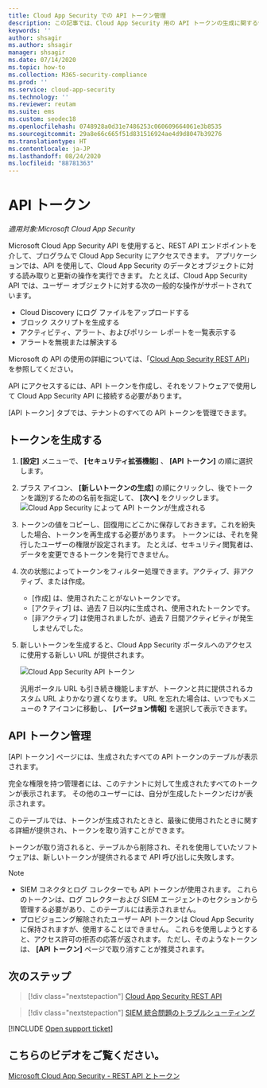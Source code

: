 ```yaml
---
title: Cloud App Security での API トークン管理
description: この記事では、Cloud App Security 用の API トークンの生成に関する情報を提供します。
keywords: ''
author: shsagir
ms.author: shsagir
manager: shsagir
ms.date: 07/14/2020
ms.topic: how-to
ms.collection: M365-security-compliance
ms.prod: ''
ms.service: cloud-app-security
ms.technology: ''
ms.reviewer: reutam
ms.suite: ems
ms.custom: seodec18
ms.openlocfilehash: 0748928a0d31e7486253c060609664061e3b8535
ms.sourcegitcommit: 29a8e66c665f51d831516924ae4d9d8047b39276
ms.translationtype: HT
ms.contentlocale: ja-JP
ms.lasthandoff: 08/24/2020
ms.locfileid: "88781363"
---
```

# <a name="api-tokens"></a>API トークン

*適用対象:Microsoft Cloud App Security*

Microsoft Cloud App Security API を使用すると、REST API エンドポイントを介して、プログラムで Cloud App Security にアクセスできます。 アプリケーションでは、API を使用して、Cloud App Security のデータとオブジェクトに対する読み取りと更新の操作を実行できます。 たとえば、Cloud App Security API では、ユーザー オブジェクトに対する次の一般的な操作がサポートされています。

- Cloud Discovery にログ ファイルをアップロードする
- ブロック スクリプトを生成する
- アクティビティ、アラート、およびポリシー レポートを一覧表示する
- アラートを無視または解決する

Microsoft の API の使用の詳細については、「[Cloud App Security REST API](api-introduction.md)」を参照してください。

API にアクセスするには、API トークンを作成し、それをソフトウェアで使用して Cloud App Security API に接続する必要があります。

[API トークン] タブでは、テナントのすべての API トークンを管理できます。

## <a name="generate-a-token"></a>トークンを生成する

1. **[設定]** メニューで、 **[セキュリティ拡張機能]** 、 **[API トークン]** の順に選択します。

2. プラス アイコン、 **[新しいトークンの生成]** の順にクリックし、後でトークンを識別するための名前を指定して、 **[次へ]** をクリックします。
  ![Cloud App Security によって API トークンが生成される](media/api-token-gen.png)

3. トークンの値をコピーし、回復用にどこかに保存しておきます。これを紛失した場合、トークンを再生成する必要があります。 トークンには、それを発行したユーザーの権限が設定されます。 たとえば、セキュリティ閲覧者は、データを変更できるトークンを発行できません。

4. 次の状態によってトークンをフィルター処理できます。アクティブ、非アクティブ、または作成。

    - [作成] は、使用されたことがないトークンです。
    - [アクティブ] は、過去 7 日以内に生成され、使用されたトークンです。
    - [非アクティブ] は使用されましたが、過去 7 日間アクティビティが発生しませんでした。

5. 新しいトークンを生成すると、Cloud App Security ポータルへのアクセスに使用する新しい URL が提供されます。

    ![Cloud App Security API トークン](media/generate-api-token.png)

    汎用ポータル URL も引き続き機能しますが、トークンと共に提供されるカスタム URL よりかなり遅くなります。 URL を忘れた場合は、いつでもメニューの **?** アイコンに移動し、 **[バージョン情報]** を選択して表示できます。

## <a name="api-token-management"></a>API トークン管理

[API トークン] ページには、生成されたすべての API トークンのテーブルが表示されます。

完全な権限を持つ管理者には、このテナントに対して生成されたすべてのトークンが表示されます。 その他のユーザーには、自分が生成したトークンだけが表示されます。

このテーブルでは、トークンが生成されたときと、最後に使用されたときに関する詳細が提供され、トークンを取り消すことができます。

トークンが取り消されると、テーブルから削除され、それを使用していたソフトウェアは、新しいトークンが提供されるまで API 呼び出しに失敗します。

> [!NOTE]
>
> - SIEM コネクタとログ コレクターでも API トークンが使用されます。 これらのトークンは、ログ コレクターおよび SIEM エージェントのセクションから管理する必要があり、このテーブルには表示されません。
> - プロビジョニング解除されたユーザー API トークンは Cloud App Security に保持されますが、使用することはできません。 これらを使用しようとすると、アクセス許可の拒否の応答が返されます。 ただし、そのようなトークンは、 **[API トークン]** ページで取り消すことが推奨されます。

## <a name="next-steps"></a>次のステップ

> [!div class="nextstepaction"]
> [Cloud App Security REST API](api-introduction.md)

> [!div class="nextstepaction"]
> [SIEM 統合問題のトラブルシューティング](troubleshooting-siem.md)

[!INCLUDE [Open support ticket](includes/support.md)]

## <a name="check-out-this-video"></a>こちらのビデオをご覧ください。

[Microsoft Cloud App Security - REST API とトークン](https://channel9.msdn.com/Shows/Microsoft-Security/Microsoft-Cloud-App-Security--REST-APIs-and-Tokens)
